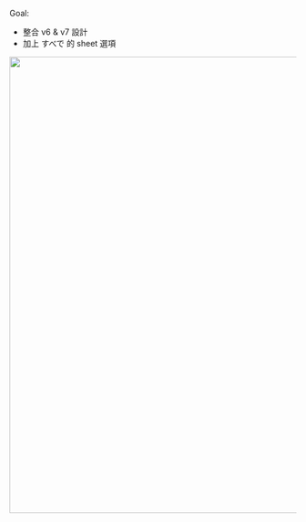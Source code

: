 Goal:
  - 整合 v6 & v7 設計
  - 加上 すべで 的 sheet 選項

<img src="https://raw.githubusercontent.com/wangchou/OnigiriNote/master/design/img/wireframe_v8.jpg" height="800">
